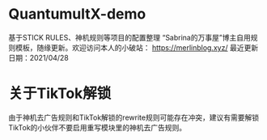 # QuantumultX-demo

基于STICK RULES、神机规则等项目的配置整理
“Sabrina的万事屋”博主自用规则模板，随缘更新。欢迎访问本人的小破站： https://merlinblog.xyz/
最近更新日期：2021/04/28

# 关于TikTok解锁

由于神机去广告规则和TikTok解锁的rewrite规则可能存在冲突，建议有需要解锁TikTok的小伙伴不要启用重写模块里的神机去广告规则。
